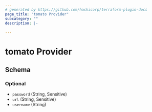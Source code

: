 ```yaml
---
# generated by https://github.com/hashicorp/terraform-plugin-docs
page_title: "tomato Provider"
subcategory: ""
description: |-
  
---
```


# tomato Provider





<!-- schema generated by tfplugindocs -->
## Schema

### Optional

- `password` (String, Sensitive)
- `url` (String, Sensitive)
- `username` (String)
